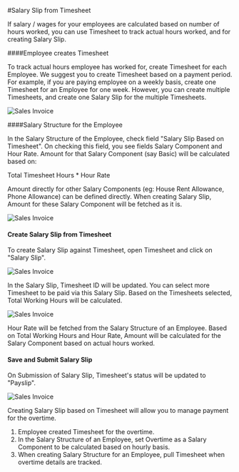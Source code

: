 <!-- add-breadcrumbs -->
#Salary Slip from Timesheet

If salary / wages for your employees are calculated based on number of hours worked, you can use Timesheet to track actual hours worked, and for creating Salary Slip.

####Employee creates Timesheet

To track actual hours employee has worked for, create Timesheet for each Employee. We suggest you to create Timesheet based on a payment period. For example, if you are paying employee on a weekly basis, create one Timesheet for an Employee for one week. However, you can create multiple Timesheets, and create one Salary Slip for the multiple Timesheets.

<img class="screenshot" alt="Sales Invoice" src="{{docs_base_url}}/assets/img/project/timesheet/timesheet-salary-slip-1.png">

####Salary Structure for the Employee

In the Salary Structure of the Employee, check field "Salary Slip Based on Timesheet". On checking this field, you see fields Salary Component and Hour Rate. Amount for that Salary Component (say Basic) will be calculated based on:

<div class=well> Total Timesheet Hours *  Hour Rate </div>

Amount directly for other Salary Components (eg: House Rent Allowance, Phone Allowance) can be defined directly. When creating Salary Slip, Amount for these Salary Component will be fetched as it is.

<div>
<img class="screenshot" alt="Sales Invoice" src="{{docs_base_url}}/assets/img/project/timesheet/timesheet-salary-slip-2.png">
</div>

#### Create Salary Slip from Timesheet

To create Salary Slip against Timesheet, open Timesheet and click on "Salary Slip".

<img class="screenshot" alt="Sales Invoice" src="{{docs_base_url}}/assets/img/project/timesheet/timesheet-salary-slip-3.png">

In the Salary Slip, Timesheet ID will be updated. You can select more Timesheet to be paid via this Salary Slip. Based on the Timesheets selected, Total Working Hours will be calculated.

<img class="screenshot" alt="Sales Invoice" src="{{docs_base_url}}/assets/img/project/timesheet/timesheet-salary-slip-4.gif">

Hour Rate will be fetched from the Salary Structure of an Employee. Based on Total Working Hours and Hour Rate, Amount will be calculated for the Salary Component based on actual hours worked.<br>

#### Save and Submit Salary Slip

On Submission of Salary Slip, Timesheet's status will be updated to "Payslip".

<img class="screenshot" alt="Sales Invoice" src="{{docs_base_url}}/assets/img/project/timesheet/timesheet-salary-slip-5.png">

<div class=well> 

Creating Salary Slip based on Timesheet will allow you to manage payment for the overtime.
	<ol>
		<li>Employee created Timesheet for the overtime.</li>
		<li>In the Salary Structure of an Employee, set Overtime as a Salary Component to be calculated based on hourly basis.</li>
		<li>When creating Salary Structure for an Employee, pull Timesheet when overtime details are tracked.</li>
	</ol>
</div>